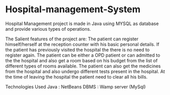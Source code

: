 # Hospital-management-System
Hospital Management project is made in Java using MYSQL as database and provide various types of operations.

The Salient features of the project are:
The patient can register himself/herself at the reception counter with his basic personal details. If the patient has previously visited the hospital the there is no need to register again.
The patient can be either a OPD patient or can admitted to the the hospital and also get a room based on his budget from the list of different types of rooms available.
The patient can also get the medicines from the hospital and also undergo different tests present in the hospital. At the time of leaving the hospital the patient need to clear all his bills.

Technologies Used
Java : NetBeans
DBMS : Wamp server (MySql)
